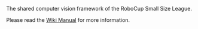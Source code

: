 The shared computer vision framework of the RoboCup Small Size League.

Please read the [Wiki Manual](Manual.md) for more information.